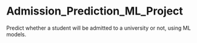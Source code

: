 # Admission_Prediction_ML_Project
Predict whether a student will be admitted to a university or not, using ML models.
